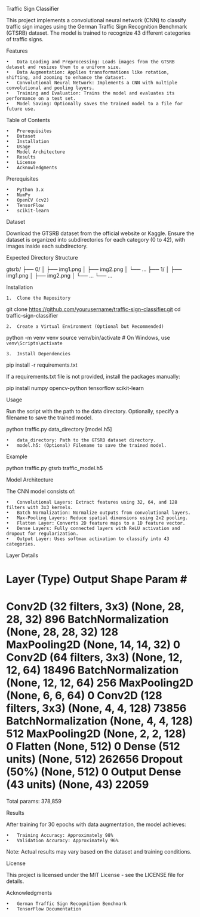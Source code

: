Traffic Sign Classifier

This project implements a convolutional neural network (CNN) to classify traffic sign images using the German Traffic Sign Recognition Benchmark (GTSRB) dataset. The model is trained to recognize 43 different categories of traffic signs.

Features

	•	Data Loading and Preprocessing: Loads images from the GTSRB dataset and resizes them to a uniform size.
	•	Data Augmentation: Applies transformations like rotation, shifting, and zooming to enhance the dataset.
	•	Convolutional Neural Network: Implements a CNN with multiple convolutional and pooling layers.
	•	Training and Evaluation: Trains the model and evaluates its performance on a test set.
	•	Model Saving: Optionally saves the trained model to a file for future use.

Table of Contents

	•	Prerequisites
	•	Dataset
	•	Installation
	•	Usage
	•	Model Architecture
	•	Results
	•	License
	•	Acknowledgments

Prerequisites

	•	Python 3.x
	•	NumPy
	•	OpenCV (cv2)
	•	TensorFlow
	•	scikit-learn

Dataset

Download the GTSRB dataset from the official website or Kaggle. Ensure the dataset is organized into subdirectories for each category (0 to 42), with images inside each subdirectory.

Expected Directory Structure

gtsrb/
├── 0/
│   ├── img1.png
│   ├── img2.png
│   └── ...
├── 1/
│   ├── img1.png
│   ├── img2.png
│   └── ...
└── ...

Installation

	1.	Clone the Repository

git clone https://github.com/yourusername/traffic-sign-classifier.git
cd traffic-sign-classifier


	2.	Create a Virtual Environment (Optional but Recommended)

python -m venv venv
source venv/bin/activate  # On Windows, use `venv\Scripts\activate`


	3.	Install Dependencies

pip install -r requirements.txt

If a requirements.txt file is not provided, install the packages manually:

pip install numpy opencv-python tensorflow scikit-learn



Usage

Run the script with the path to the data directory. Optionally, specify a filename to save the trained model.

python traffic.py data_directory [model.h5]

	•	data_directory: Path to the GTSRB dataset directory.
	•	model.h5: (Optional) Filename to save the trained model.

Example

python traffic.py gtsrb traffic_model.h5

Model Architecture

The CNN model consists of:

	•	Convolutional Layers: Extract features using 32, 64, and 128 filters with 3x3 kernels.
	•	Batch Normalization: Normalize outputs from convolutional layers.
	•	Max-Pooling Layers: Reduce spatial dimensions using 2x2 pooling.
	•	Flatten Layer: Converts 2D feature maps to a 1D feature vector.
	•	Dense Layers: Fully connected layers with ReLU activation and dropout for regularization.
	•	Output Layer: Uses softmax activation to classify into 43 categories.

Layer Details

Layer (Type)                   Output Shape              Param #
=================================================================
Conv2D (32 filters, 3x3)       (None, 28, 28, 32)        896
BatchNormalization             (None, 28, 28, 32)        128
MaxPooling2D                   (None, 14, 14, 32)        0
Conv2D (64 filters, 3x3)       (None, 12, 12, 64)        18496
BatchNormalization             (None, 12, 12, 64)        256
MaxPooling2D                   (None, 6, 6, 64)          0
Conv2D (128 filters, 3x3)      (None, 4, 4, 128)         73856
BatchNormalization             (None, 4, 4, 128)         512
MaxPooling2D                   (None, 2, 2, 128)         0
Flatten                        (None, 512)               0
Dense (512 units)              (None, 512)               262656
Dropout (50%)                  (None, 512)               0
Output Dense (43 units)        (None, 43)                22059
=================================================================
Total params: 378,859

Results

After training for 30 epochs with data augmentation, the model achieves:

	•	Training Accuracy: Approximately 98%
	•	Validation Accuracy: Approximately 96%

Note: Actual results may vary based on the dataset and training conditions.

License

This project is licensed under the MIT License - see the LICENSE file for details.

Acknowledgments

	•	German Traffic Sign Recognition Benchmark
	•	TensorFlow Documentation
